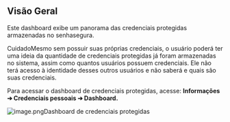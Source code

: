 ## Visão Geral

Este dashboard exibe um panorama das credenciais protegidas armazenadas no senhasegura.

CuidadoMesmo sem possuir suas próprias credenciais, o usuário poderá ter uma ideia da quantidade de credenciais protegidas já foram armazenadas no sistema, assim como quantos usuários possuem credenciais. Ele não terá acesso à identidade desses outros usuários e não saberá e quais são suas credenciais.

Para acessar o dashboard de credenciais protegidas, acesse: **Informações ➔ Credenciais pessoais ➔ Dashboard.**

  


![image.png](https://cdn.document360.io/5a1d58df-64ce-42a2-8b23-688477d32f33/Images/Documentation/image%28399%29.png)Dashboard de credenciais protegidas  

  


